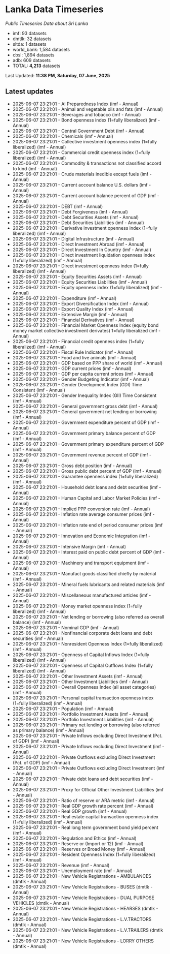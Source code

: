 # Lanka Data Timeseries
*Public Timeseries Data about Sri Lanka*

* imf: 93 datasets
* dmtlk: 32 datasets
* sltda: 1 datasets
* world_bank: 1,584 datasets
* cbsl: 1,894 datasets
* adb: 609 datasets
* TOTAL: **4,213** datasets

Last Updated: **11:38 PM, Saturday, 07 June, 2025**

## Latest updates

* 2025-06-07 23:21:01 - AI Preparedness Index (imf - Annual)
* 2025-06-07 23:21:01 - Animal and vegetable oils and fats (imf - Annual)
* 2025-06-07 23:21:01 - Beverages and tobacco (imf - Annual)
* 2025-06-07 23:21:01 - Bond openness index (1=fully liberalized) (imf - Annual)
* 2025-06-07 23:21:01 - Central Government Debt (imf - Annual)
* 2025-06-07 23:21:01 - Chemicals (imf - Annual)
* 2025-06-07 23:21:01 - Collective investment openness index (1=fully liberalized) (imf - Annual)
* 2025-06-07 23:21:01 - Commercial credit openness index (1=fully liberalized) (imf - Annual)
* 2025-06-07 23:21:01 - Commodity & transactions not classified accord to kind (imf - Annual)
* 2025-06-07 23:21:01 - Crude materials inedible except fuels (imf - Annual)
* 2025-06-07 23:21:01 - Current account balance U.S. dollars (imf - Annual)
* 2025-06-07 23:21:01 - Current account balance percent of GDP (imf - Annual)
* 2025-06-07 23:21:01 - DEBT (imf - Annual)
* 2025-06-07 23:21:01 - Debt Forgiveness (imf - Annual)
* 2025-06-07 23:21:01 - Debt Securities Assets (imf - Annual)
* 2025-06-07 23:21:01 - Debt Securities Liabilities (imf - Annual)
* 2025-06-07 23:21:01 - Derivative investment openness index (1=fully liberalized) (imf - Annual)
* 2025-06-07 23:21:01 - Digital Infrastructure (imf - Annual)
* 2025-06-07 23:21:01 - Direct Investment Abroad (imf - Annual)
* 2025-06-07 23:21:01 - Direct Investment In Country (imf - Annual)
* 2025-06-07 23:21:01 - Direct investment liquidation openness index (1=fully liberalized) (imf - Annual)
* 2025-06-07 23:21:01 - Direct investment openness index (1=fully liberalized) (imf - Annual)
* 2025-06-07 23:21:01 - Equity Securities Assets (imf - Annual)
* 2025-06-07 23:21:01 - Equity Securities Liabilities (imf - Annual)
* 2025-06-07 23:21:01 - Equity openness index (1=fully liberalized) (imf - Annual)
* 2025-06-07 23:21:01 - Expenditure (imf - Annual)
* 2025-06-07 23:21:01 - Export Diversification Index (imf - Annual)
* 2025-06-07 23:21:01 - Export Quality Index (imf - Annual)
* 2025-06-07 23:21:01 - Extensive Margin (imf - Annual)
* 2025-06-07 23:21:01 - Financial Derivatives (imf - Annual)
* 2025-06-07 23:21:01 - Financial Market Openness Index (equity bond money market collective investment derivates) 1=fully liberalized (imf - Annual)
* 2025-06-07 23:21:01 - Financial credit openness index (1=fully liberalized) (imf - Annual)
* 2025-06-07 23:21:01 - Fiscal Rule Indicator (imf - Annual)
* 2025-06-07 23:21:01 - Food and live animals (imf - Annual)
* 2025-06-07 23:21:01 - GDP based on PPP share of world (imf - Annual)
* 2025-06-07 23:21:01 - GDP current prices (imf - Annual)
* 2025-06-07 23:21:01 - GDP per capita current prices (imf - Annual)
* 2025-06-07 23:21:01 - Gender Budgeting Indicator (imf - Annual)
* 2025-06-07 23:21:01 - Gender Development Index (GDI) Time Consistent (imf - Annual)
* 2025-06-07 23:21:01 - Gender Inequality Index (GII) Time Consistent (imf - Annual)
* 2025-06-07 23:21:01 - General government gross debt (imf - Annual)
* 2025-06-07 23:21:01 - General government net lending or borrowing (imf - Annual)
* 2025-06-07 23:21:01 - Government expenditure percent of GDP (imf - Annual)
* 2025-06-07 23:21:01 - Government primary balance percent of GDP (imf - Annual)
* 2025-06-07 23:21:01 - Government primary expenditure percent of GDP (imf - Annual)
* 2025-06-07 23:21:01 - Government revenue percent of GDP (imf - Annual)
* 2025-06-07 23:21:01 - Gross debt position (imf - Annual)
* 2025-06-07 23:21:01 - Gross public debt percent of GDP (imf - Annual)
* 2025-06-07 23:21:01 - Guarantee openness index (1=fully liberalized) (imf - Annual)
* 2025-06-07 23:21:01 - Household debt loans and debt securities (imf - Annual)
* 2025-06-07 23:21:01 - Human Capital and Labor Market Policies (imf - Annual)
* 2025-06-07 23:21:01 - Implied PPP conversion rate (imf - Annual)
* 2025-06-07 23:21:01 - Inflation rate average consumer prices (imf - Annual)
* 2025-06-07 23:21:01 - Inflation rate end of period consumer prices (imf - Annual)
* 2025-06-07 23:21:01 - Innovation and Economic Integration (imf - Annual)
* 2025-06-07 23:21:01 - Intensive Margin (imf - Annual)
* 2025-06-07 23:21:01 - Interest paid on public debt percent of GDP (imf - Annual)
* 2025-06-07 23:21:01 - Machinery and transport equipment (imf - Annual)
* 2025-06-07 23:21:01 - Manufact goods classified chiefly by material (imf - Annual)
* 2025-06-07 23:21:01 - Mineral fuels lubricants and related materials (imf - Annual)
* 2025-06-07 23:21:01 - Miscellaneous manufactured articles (imf - Annual)
* 2025-06-07 23:21:01 - Money market openness index (1=fully liberalized) (imf - Annual)
* 2025-06-07 23:21:01 - Net lending or borrowing (also referred as overall balance) (imf - Annual)
* 2025-06-07 23:21:01 - Nominal GDP (imf - Annual)
* 2025-06-07 23:21:01 - Nonfinancial corporate debt loans and debt securities (imf - Annual)
* 2025-06-07 23:21:01 - Nonresident Openness Index (1=fully liberalized) (imf - Annual)
* 2025-06-07 23:21:01 - Openness of Capital Inflows Index (1=fully liberalized) (imf - Annual)
* 2025-06-07 23:21:01 - Openness of Capital Outflows Index (1=fully liberalized) (imf - Annual)
* 2025-06-07 23:21:01 - Other Investment Assets (imf - Annual)
* 2025-06-07 23:21:01 - Other Investment Liabilities (imf - Annual)
* 2025-06-07 23:21:01 - Overall Openness Index (all asset categories) (imf - Annual)
* 2025-06-07 23:21:01 - Personal capital transaction openness index (1=fully liberalized) (imf - Annual)
* 2025-06-07 23:21:01 - Population (imf - Annual)
* 2025-06-07 23:21:01 - Portfolio Investment Assets (imf - Annual)
* 2025-06-07 23:21:01 - Portfolio Investment Liabilities (imf - Annual)
* 2025-06-07 23:21:01 - Primary net lending or borrowing (also referred as primary balance) (imf - Annual)
* 2025-06-07 23:21:01 - Private Inflows excluding Direct Investment (Pct. of GDP) (imf - Annual)
* 2025-06-07 23:21:01 - Private Inflows excluding Direct Investment (imf - Annual)
* 2025-06-07 23:21:01 - Private Outflows excluding Direct Investment (Pct. of GDP) (imf - Annual)
* 2025-06-07 23:21:01 - Private Outflows excluding Direct Investment (imf - Annual)
* 2025-06-07 23:21:01 - Private debt loans and debt securities (imf - Annual)
* 2025-06-07 23:21:01 - Proxy for Official Other Investment Liabilities (imf - Annual)
* 2025-06-07 23:21:01 - Ratio of reserve or ARA metric (imf - Annual)
* 2025-06-07 23:21:01 - Real GDP growth rate percent (imf - Annual)
* 2025-06-07 23:21:01 - Real GDP growth (imf - Annual)
* 2025-06-07 23:21:01 - Real estate capital transaction openness index (1=fully liberalized) (imf - Annual)
* 2025-06-07 23:21:01 - Real long term government bond yield percent (imf - Annual)
* 2025-06-07 23:21:01 - Regulation and Ethics (imf - Annual)
* 2025-06-07 23:21:01 - Reserve or (Import or 12) (imf - Annual)
* 2025-06-07 23:21:01 - Reserves or Broad Money (imf - Annual)
* 2025-06-07 23:21:01 - Resident Openness Index (1=fully liberalized) (imf - Annual)
* 2025-06-07 23:21:01 - Revenue (imf - Annual)
* 2025-06-07 23:21:01 - Unemployment rate (imf - Annual)
* 2025-06-07 23:21:01 - New Vehicle Registrations - AMBULANCES (dmtlk - Annual)
* 2025-06-07 23:21:01 - New Vehicle Registrations - BUSES (dmtlk - Annual)
* 2025-06-07 23:21:01 - New Vehicle Registrations - DUAL PURPOSE VEHICLES (dmtlk - Annual)
* 2025-06-07 23:21:01 - New Vehicle Registrations - HEARSES (dmtlk - Annual)
* 2025-06-07 23:21:01 - New Vehicle Registrations - L.V.TRACTORS (dmtlk - Annual)
* 2025-06-07 23:21:01 - New Vehicle Registrations - L.V.TRAILERS (dmtlk - Annual)
* 2025-06-07 23:21:01 - New Vehicle Registrations - LORRY OTHERS (dmtlk - Annual)